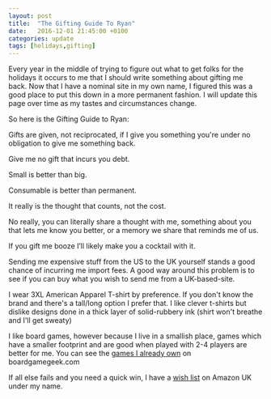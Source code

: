 ```yaml
---
layout: post
title:  "The Gifting Guide To Ryan"
date:   2016-12-01 21:45:00 +0100
categories: update
tags: [holidays,gifting]
---
```

Every year in the middle of trying to figure out what to get folks for the holidays it occurs to me that I should write something about gifting me back.  Now that I have a nominal site in my own name, I figured this was a good place to put this down in a more permanent fashion.  I will update this page over time as my tastes and circumstances change.

So here is the Gifting Guide to Ryan:

Gifts are given, not reciprocated, if I give you something you're under no obligation to give me something back.

Give me no gift that incurs you debt.

Small is better than big.

Consumable is better than permanent.

It really is the thought that counts, not the cost.

No really, you can literally share a thought with me, something about you that lets me know you better, or a memory we share that reminds me of us.

If you gift me booze I’ll likely make you a cocktail with it.

Sending me expensive stuff from the US to the UK yourself stands a good chance of incurring me import fees.  A good way around this problem is to see if you can buy what you wish to send me from a UK-based-site.

I wear 3XL American Apparel T-shirt by preference.  If you don't know the brand and there's a tall/long option I prefer that.  I like clever t-shirts but dislike designs done in a thick layer of solid-rubbery ink (shirt won't breathe and I'll get sweaty)

I like board games, however because I live in a smallish place, games which have a smaller footprint and are good when played with 2-4 players are better for me.  You can see the [games I already own][boardgamegeek-gamelist] on boardgamegeek.com

If all else fails and you need a quick win, I have a [wish list][amazon-wish-list] on Amazon UK under my name.

[amazon-wish-list]: https://www.amazon.co.uk/registry/wishlist/DE560SX81JF1/
[boardgamegeek-gamelist]: https://boardgamegeek.com/collection/user/rnalexander?own=1